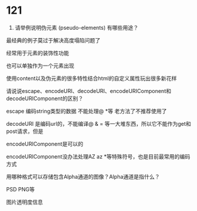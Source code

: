 # 121

1. 请举例说明伪元素 (pseudo-elements) 有哪些用途？

最经典的例子莫过于解决高度塌陷问题了

经常用于元素的装饰性功能

也可以单独作为一个元素出现

使用content以及伪元素的很多特性结合html的自定义属性玩出很多新花样

请说说escape、encodeURI、decodeURI、encodeURIComponent和decodeURIComponent的区别？

escape 编码string类型的数据 不能处理@ *等 老方法了不推荐使用了

decodeURI 是编码url的，不能编译@ & = 等一大堆东西，所以它不能作为get和post请求，但是

encodeURIComponent是可以的

encodeURIComponent没办法处理AZ az *等特殊符号，也是目前最常用的编码方式

用哪种格式可以存储包含Alpha通道的图像？Alpha通道是指什么？

PSD PNG等

图片透明度信息